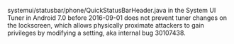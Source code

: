systemui/statusbar/phone/QuickStatusBarHeader.java in the System UI Tuner in Android 7.0 before 2016-09-01 does not prevent tuner changes on the lockscreen, which allows physically proximate attackers to gain privileges by modifying a setting, aka internal bug 30107438.